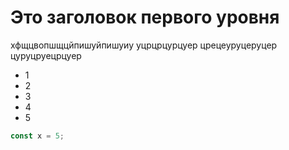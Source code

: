 # Это заголовок первого уровня

хфщцвопшщцйпишуйпишуиу 
уцрцрцурцуер
црецеуруцеруцер
цуруцруецрцуер

- 1
- 2
- 3
- 4
- 5

```js
const x = 5;
```
